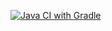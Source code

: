 [![Java CI with Gradle](https://github.com/Aleksejshma/Selenium-2/actions/workflows/gradle.yml/badge.svg)](https://github.com/Aleksejshma/Selenium-2/actions/workflows/gradle.yml)
